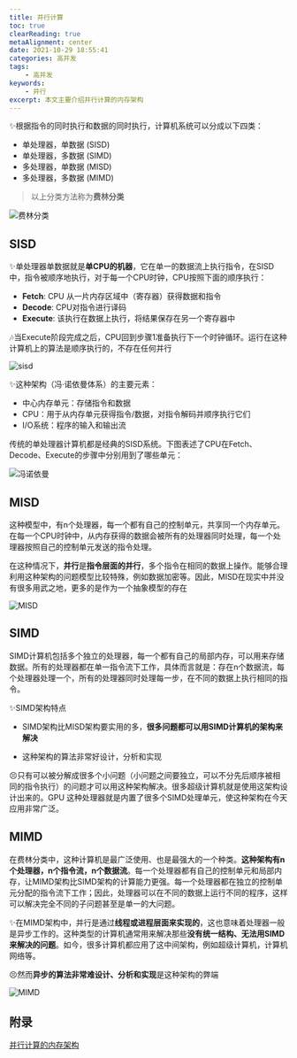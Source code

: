 ```yaml
---
title: 并行计算
toc: true
clearReading: true
metaAlignment: center
date: 2021-10-29 18:55:41
categories: 高并发
tags: 
    - 高并发
keywords: 
    - 并行
excerpt: 本文主要介绍并行计算的内存架构
---
```


<!--toc-->

:sparkles:根据指令的同时执行和数据的同时执行，计算机系统可以分成以下四类：

- 单处理器，单数据 (SISD)
- 单处理器，多数据 (SIMD)
- 多处理器，单数据 (MISD)
- 多处理器，多数据 (MIMD)

> 以上分类方法称为**费林分类**

![费林分类](https://gitee.com/mingchaohu/blog-image/raw/master/image/flynn.png)

## SISD

:sparkles:单处理器单数据就是**单CPU的机器**，它在单一的数据流上执行指令，在SISD中，指令被顺序地执行，对于每一个CPU时钟，CPU按照下面的顺序执行：

- **Fetch**: CPU 从一片内存区域中（寄存器）获得数据和指令
- **Decode**: CPU对指令进行译码
- **Execute**: 该执行在数据上执行，将结果保存在另一个寄存器中

:notes:当Execute阶段完成之后，CPU回到步骤1准备执行下一个时钟循环。运行在这种计算机上的算法是顺序执行的，不存在任何并行

![sisd](https://gitee.com/mingchaohu/blog-image/raw/master/image/SISD-schema.png)

:sparkles:这种架构（冯·诺依曼体系）的主要元素：

- 中心内存单元：存储指令和数据
- CPU：用于从内存单元获得指令/数据，对指令解码并顺序执行它们
- I/O系统：程序的输入和输出流

传统的单处理器计算机都是经典的SISD系统。下图表述了CPU在Fetch、Decode、Execute的步骤中分别用到了哪些单元：

![冯诺依曼](https://gitee.com/mingchaohu/blog-image/raw/master/image/cpu-phase.png)

## MISD

这种模型中，有n个处理器，每一个都有自己的控制单元，共享同一个内存单元。在每一个CPU时钟中，从内存获得的数据会被所有的处理器同时处理，每一个处理器按照自己的控制单元发送的指令处理。

在这种情况下，**并行**是**指令层面的并行**，多个指令在相同的数据上操作。能够合理利用这种架构的问题模型比较特殊，例如数据加密等。因此，MISD在现实中并没有很多用武之地，更多的是作为一个抽象模型的存在

![MISD](https://gitee.com/mingchaohu/blog-image/raw/master/image/MISD.png)

## SIMD

SIMD计算机包括多个独立的处理器，每一个都有自己的局部内存，可以用来存储数据。所有的处理器都在单一指令流下工作，具体而言就是：存在n个数据流，每个处理器处理一个，所有的处理器同时处理每一步，在不同的数据上执行相同的指令。

:sparkles:SIMD架构特点

- SIMD架构比MISD架构要实用的多，**很多问题都可以用SIMD计算机的架构来解决**

- 这种架构的算法非常好设计，分析和实现

:persevere:只有可以被分解成很多个小问题（小问题之间要独立，可以不分先后顺序被相同的指令执行）的问题才可以用这种架构解决。很多超级计算机就是使用这架构设计出来的。GPU 这种处理器就是内置了很多个SIMD处理单元，使这种架构在今天应用非常广泛。

## MIMD

在费林分类中，这种计算机是最广泛使用、也是最强大的一个种类。**这种架构有n个处理器，n个指令流，n个数据流**。每一个处理器都有自己的控制单元和局部内存，让MIMD架构比SIMD架构的计算能力更强。每一个处理器都在独立的控制单元分配的指令流下工作；因此，处理器可以在不同的数据上运行不同的程序，这样可以解决完全不同的子问题甚至是单一的大问题。

:sparkles:在MIMD架构中，并行是通过**线程或进程层面来实现的**，这也意味着处理器一般是异步工作的。这种类型的计算机通常用来解决那些**没有统一结构、无法用SIMD来解决的问题**。如今，很多计算机都应用了这中间架构，例如超级计算机，计算机网络等。

:persevere:然而**异步的算法非常难设计、分析和实现**是这种架构的弊端

![MIMD](https://gitee.com/mingchaohu/blog-image/raw/master/image/MIMD.png)

## 附录

[并行计算的内存架构](https://python-parallel-programmning-cookbook.readthedocs.io/zh_CN/latest/chapter1/02_The-parallel-computing-memory-architecture.html)
